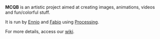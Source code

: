 **MCQB** is an artistic project aimed at creating images, animations, videos and fun/colorful stuff.

It is run by [Ennio](http://enniofranco.com) and [Fabio](http://fabiosasseron.com) using [Processing](https://processing.org). 

For more details, access our [wiki](https://github.com/whysasse/mcqb/wiki). 
